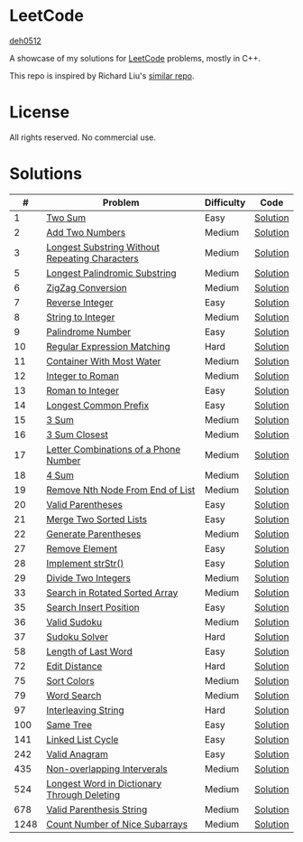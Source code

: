 # LeetCode

[deh0512](https://github.com/deh0512)

A showcase of my solutions for [LeetCode](https://leetcode.com/) problems, mostly in C++.

This repo is inspired by Richard Liu's [similar repo](https://github.com/lzl124631x/LeetCode).

# License

All rights reserved. No commercial use.

# Solutions

\# | Problem | Difficulty | Code
---|---|---|---
1 | [Two Sum](https://leetcode.com/problems/two-sum/)| Easy | [Solution](src/1_twosum)
2 | [Add Two Numbers](https://leetcode.com/problems/add-two-numbers/) | Medium | [Solution](src/2_addtwonumbers)
3 | [Longest Substring Without Repeating Characters](https://leetcode.com/problems/longest-substring-without-repeating-characters/) | Medium | [Solution](src/3_longestsubstring)
5 | [Longest Palindromic Substring](https://leetcode.com/problems/longest-palindromic-substring/) | Medium | [Solution](src/5_longestpalindromicsubstring)
6 | [ZigZag Conversion](https://leetcode.com/problems/zigzag-conversion/submissions/) | Medium | [Solution](src/6_zigzagconversion)
7 | [Reverse Integer](https://leetcode.com/problems/reverse-integer/) | Easy | [Solution](src/7_reverseinteger)
8 | [String to Integer](https://leetcode.com/problems/string-to-integer-atoi/) | Medium | [Solution](src/8_stringtointeger)
9 | [Palindrome Number](https://leetcode.com/problems/palindrome-number/) | Easy | [Solution](src/9_palindromenumber)
10 | [Regular Expression Matching](https://leetcode.com/problems/regular-expression-matching/) | Hard | [Solution](src/10_regularexpressionmatching)
11 | [Container With Most Water](https://leetcode.com/problems/container-with-most-water/) | Medium | [Solution](src/11_containerwithmostwater)
12 | [Integer to Roman](https://leetcode.com/problems/integer-to-roman/) | Medium | [Solution](src/12_integertoroman)
13 | [Roman to Integer](https://leetcode.com/problems/roman-to-integer/) | Easy | [Solution](src/13_romantointeger)
14 | [Longest Common Prefix](https://leetcode.com/problems/longest-common-prefix/) | Easy | [Solution](src/14_longestcommonprefix)
15 | [3 Sum](https://leetcode.com/problems/3sum/) | Medium | [Solution](src/15_3sum)
16 | [3 Sum Closest](https://leetcode.com/problems/3sum-closest/) | Medium | [Solution](src/16_3sumclosest)
17 | [Letter Combinations of a Phone Number](https://leetcode.com/problems/letter-combinations-of-a-phone-number/) | Medium | [Solution](src/17_lettercombosofphonenumber)
18 | [4 Sum](https://leetcode.com/problems/4sum/) | Medium | [Solution](src/18_4sum)
19 | [Remove Nth Node From End of List](https://leetcode.com/problems/remove-nth-node-from-end-of-list/) | Medium | [Solution](src/19_removenthnodefromendoflist)
20 | [Valid Parentheses](https://leetcode.com/problems/valid-parentheses/) | Easy | [Solution](src/20_validparentheses)
21 | [Merge Two Sorted Lists](https://leetcode.com/problems/merge-two-sorted-lists/) | Easy | [Solution](src/21_mergetwosortedlists)
22 | [Generate Parentheses](https://leetcode.com/problems/generate-parentheses/) | Medium | [Solution](src/22_generateparentheses)
27 | [Remove Element](https://leetcode.com/problems/remove-element/) | Easy | [Solution](src/27_removeelement)
28 | [Implement strStr()](https://leetcode.com/problems/implement-strstr/) | Easy | [Solution](src/28_implement_strstr)
29 | [Divide Two Integers](https://leetcode.com/problems/divide-two-integers/) | Medium | [Solution](src/29_dividetwointegers)
33 | [Search in Rotated Sorted Array](https://leetcode.com/problems/search-in-rotated-sorted-array/) | Medium | [Solution](src/33_searchinrotatedsortedarray)
35 | [Search Insert Position](https://leetcode.com/problems/search-insert-position/) | Easy | [Solution](src/35_searchinsertposition)
36 | [Valid Sudoku](https://leetcode.com/problems/valid-sudoku/) | Medium | [Solution](src/36_validsudoku)
37 | [Sudoku Solver](https://leetcode.com/problems/sudoku-solver/) | Hard | [Solution](src/37_sudokusolver)
58 | [Length of Last Word](https://leetcode.com/problems/length-of-last-word/) | Easy | [Solution](src/58_lengthoflastword)
72 | [Edit Distance](https://leetcode.com/problems/edit-distance/) | Hard | [Solution](src/72_editdistance)
75 | [Sort Colors](https://leetcode.com/problems/sort-colors/) | Medium | [Solution](src/75_sortcolors)
79 | [Word Search](https://leetcode.com/problems/word-search/) | Medium | [Solution](src/79_wordsearch)
97 | [Interleaving String](https://leetcode.com/problems/interleaving-string/) | Hard | [Solution](src/97_interleavingstring)
100 | [Same Tree](https://leetcode.com/problems/same-tree/) | Easy | [Solution](src/100_sametree)
141 | [Linked List Cycle](https://leetcode.com/problems/linked-list-cycle/) | Easy | [Solution](src/141_linkedlistcycle)
242 | [Valid Anagram](https://leetcode.com/problems/valid-anagram/) | Easy | [Solution](src/242_validanagram)
435 | [Non-overlapping Interverals](https://leetcode.com/problems/non-overlapping-intervals/) | Medium | [Solution](src/435_nonoverlappingintervals)
524 | [Longest Word in Dictionary Through Deleting](https://leetcode.com/problems/longest-word-in-dictionary-through-deleting/) | Medium | [Solution](src/524_longestwordindictionarythroughdeleting)
678 | [Valid Parenthesis String](https://leetcode.com/problems/valid-parenthesis-string/) | Medium | [Solution](src/678_validparenthesisstring)
1248 | [Count Number of Nice Subarrays](https://leetcode.com/problems/count-number-of-nice-subarrays/) | Medium | [Solution](src/1248_countnicesubarrays)


